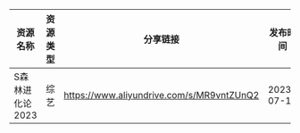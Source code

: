 | 资源名称       | 资源类型 | 分享链接                                      | 发布时间       |
| ---------- | ---- | ----------------------------------------- | ---------- |
| S森林进化论2023 | 综艺   | https://www.aliyundrive.com/s/MR9vntZUnQ2 | 2023-07-17 |
